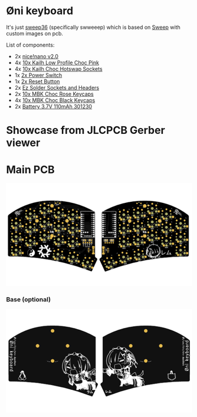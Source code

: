 # Øni keyboard

It's just [sweep36](https://github.com/sadekbaroudi/sweep36/) (specifically swweeep) which is based on [Sweep](https://github.com/davidphilipbarr/Sweep) with custom images on pcb.

List of components:

- 2x [nice!nano v2.0](https://typeractive.xyz/products/nice-nano?variant=42225114546407)
- 4x [10x Kailh Low Profile Choc Pink](https://typeractive.xyz/products/choc-switches?variant=45741919273191)
- 4x [10x Kailh Choc Hotswap Sockets](https://typeractive.xyz/products/hotswap-sockets?variant=45742200324327)
- 1x [2x Power Switch](https://typeractive.xyz/products/power-switch?variant=45597854171367)
- 1x [2x Reset Button](https://typeractive.xyz/products/reset-button?variant=45597784932583)
- 2x [Ez Solder Sockets and Headers](https://typeractive.xyz/products/ez-machine-sockets-and-headers?variant=46253860356327)
- 2x [10x MBK Choc Rose Keycaps](https://typeractive.xyz/products/mbk-keycaps?variant=48512019464423)
- 4x [10x MBK Choc Black Keycaps](https://typeractive.xyz/products/mbk-keycaps?variant=45419753079015)
- 2x [Battery 3.7V 110mAh 301230](https://typeractive.xyz/products/lithium-battery-110mah)

# Showcase from JLCPCB Gerber viewer 

# Main PCB

![alt](./assests/oni-kb-preview.png)

### Base (optional)

![alt](./assests/oni-base-preview.png)
